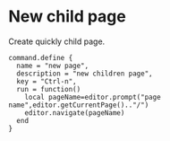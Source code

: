 # New child page
Create quickly child page.

```space-lua
command.define {
  name = "new page",
  description = "new children page",
  key = "Ctrl-n",
  run = function()
    local pageName=editor.prompt("page name",editor.getCurrentPage().."/")
    editor.navigate(pageName)
  end
}
```


